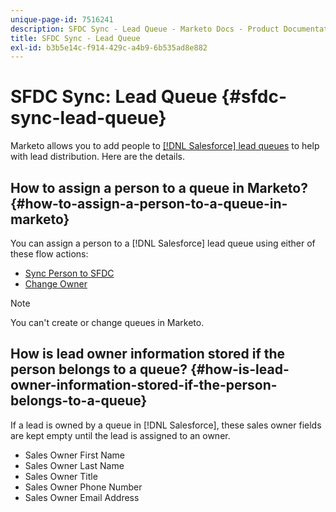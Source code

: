 ```yaml
---
unique-page-id: 7516241
description: SFDC Sync - Lead Queue - Marketo Docs - Product Documentation
title: SFDC Sync - Lead Queue
exl-id: b3b5e14c-f914-429c-a4b9-6b535ad8e882
---
```

# SFDC Sync: Lead Queue {#sfdc-sync-lead-queue}

Marketo allows you to add people to [[!DNL Salesforce] lead queues](https://help.salesforce.com/apex/HTViewHelpDoc?id=queues_overview.htm) to help with lead distribution. Here are the details.

## How to assign a person to a queue in Marketo? {#how-to-assign-a-person-to-a-queue-in-marketo}

You can assign a person to a [!DNL Salesforce] lead queue using either of these flow actions:

* [Sync Person to SFDC](/help/marketo/product-docs/core-marketo-concepts/smart-campaigns/salesforce-flow-actions/sync-person-to-sfdc.md)
* [Change Owner](/help/marketo/product-docs/core-marketo-concepts/smart-campaigns/salesforce-flow-actions/change-owner.md)

>[!NOTE]
>
>You can't create or change queues in Marketo.

## How is lead owner information stored if the person belongs to a queue? {#how-is-lead-owner-information-stored-if-the-person-belongs-to-a-queue}

If a lead is owned by a queue in [!DNL Salesforce], these sales owner fields are kept empty until the lead is assigned to an owner.

* Sales Owner First Name
* Sales Owner Last Name
* Sales Owner Title
* Sales Owner Phone Number
* Sales Owner Email Address
